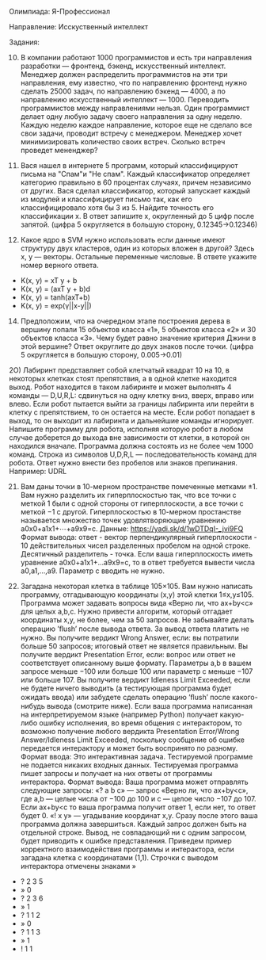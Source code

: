 Олимпиада: Я-Профессионал

Направление: Исскуственный интеллект

Задания:

10) В компании работают 1000 программистов и есть три направления разработки — фронтенд, бэкенд, искусственный интеллект.
Менеджер должен распределить программистов на эти три направления, ему известно, что по направлению фронтенд нужно
сделать 25000 задач, по направлению бэкенд — 4000, а по направлению искусственный интеллект — 1000.
Переводить программистов между направлениями нельзя.
Один программист делает одну любую задачу своего направления за одну неделю. 
Каждую неделю каждое направление, которое еще не сделало все свои задачи, проводит встречу с менеджером.
Менеджер хочет минимизировать количество своих встреч. 
Сколько встреч проведет мененджер?

11) Вася нашел в интернете 5 программ, который классифицируют письма на "Спам"и "Не спам". 
Каждый классификатор определяет категорию правильно в 60 процентах случаях, причем независимо от других. 
Вася сделал классификатор, который запускает каждый из модулей и классифицирует письмо так, как его
классифицировало хотя бы 3 из 5.
Найдите точность его классификации x. В ответ запишите x, округленный до 5 цифр после запятой.
(цифра 5 округляется в большую сторону, 0.12345→0.12346)

12) Какое ядро в SVM нужно использовать если данные имеют структуру двух кластеров, один из которых вложен в другой?
Здесь x, y — векторы. Остальные переменные числовые. В ответе укажите номер верного ответа.
- K(x, y) = xT y + b
- K(x, y) = (axT y + b)d
- K(x, y) = tanh(axT+b)
- K(x, y) = exp(γ||x-y||)

14) Предположим, что на очередном этапе построения дерева в вершину попали 15 объектов класса «1», 5 объектов
класса «2» и 30 объектов класса «3». Чему будет равно значение критерия Джини в этой вершине?
Ответ округлите до двух знаков после точки. (цифра 5 округляется в большую сторону, 0.005→0.01)

2О) Лабиринт представляет собой клетчатый квадрат 10 на 10, в некоторых клетках стоят препятствия,
а в одной клетке находится выход. Робот находится в таком лабиринте и может выполнять
4 команды — D,U,R,L: сдвинуться на одну клетку вниз, вверх, вправо или влево. Если робот пытается
выйти за границы лабиринта или перейти в клетку с препятствием, то он остается на месте. Если робот
попадает в выход, то он выходит из лабиринта и дальнейшие команды игнорирует. Напишите программу для
робота, исполняя которую робот в любом случае доберется до выхода вне зависимости от клетки, в которой
он находился вначале. Программа должна состоять из не более чем 1000 команд.
Строка из символов U,D,R,L — последовательность команд для робота. 
Ответ нужно внести без пробелов или знаков препинания. Например: UDRL

21) Вам даны точки в 10-мерном пространстве помеченные метками ±1. Вам нужно разделить их гиперплоскостью так,
что все точки с меткой 1 были с одной стороны от гиперплоскости, а все точки с меткой −1 с другой.
Гиперплоскостью в 10-мерном простанстве называется множество точек удовлятворяющие уравнению a0x0+a1x1+⋯+a9x9=c.
Данные: https://yadi.sk/d/1wDTDqI-_jvi9FQ
Формат вывода: ответ - вектор перпендикулярный гиперплоскости - 10 действительных чисел разделенных пробелом на одной строке.
Десятичный разделитель - точка. Если ваша гиперплоскоcть иметь уравнение a0x0+a1x1+…a9x9=c, то в ответ требуется вывести числа a0,a1,…,a9. Параметр c вводить не нужно.

22) Загадана некоторая клетка в таблице 105×105. Вам нужно написать программу, отгадывающую координаты (x,y) этой клетки 1≤x,y≤105. Программа может задавать вопросы вида «Верно ли, что ax+by<c» для целых a,b,c. Нужно привести алгоритм, который отгадает координаты x,y, не более, чем за 50 запросов. Не забывайте делать операцию ’ﬂush’ после вывода ответа. За вывод ответа платить не нужно.
Вы получите вердикт Wrong Answer, если: вы потратили больше 50 запросов; итоговый ответ не является правильным.
Вы получите вердикт Presentation Error, если: вопрос или ответ не соответствует описанному выше формату.
Параметры a,b в вашем запросе меньше −100 или больше 100 или параметр c меньше −107 или больше 107.
Вы получите вердикт Idleness Limit Exceeded, если не будете ничего выводить (а тестирующая программа будет ожидать ввода) или забудете сделать операцию ’ﬂush’ после какого-нибудь вывода (смотрите ниже). Если ваша программа написанная на интерпретируемом языке (например Python) получает какую-либо ошибку исполнения, во время общения с интерактором, то возможно получение любого
вердикта Presentation Error/Wrong Answer/Idleness Limit Exceeded, поскольку сообщение об ошибке передается
интерактору и может быть воспринято по разному.
Формат ввода: Это интерактивная задача.
Тестируемой программе не подается никаких входных данных.
Тестируемая программа пишет запросы и получает на них ответы от программы интерактора.
Формат вывода: Ваша программа может отправлять следующие запросы:
«? a b c» — запрос «Верно ли, что ax+by<c», где a,b — целые числа от −100 до 100 и c — целое число −107 до 107.
Если ax+by<c то ваша программа получит ответ 1, если нет, то ответ будет 0.
«! x y» — угадывание координат x,y. Сразу после этого ваша программа должна завершиться.
Каждый запрос должен быть на отдельной строке. Вывод, не совпадающий ни с одним запросом, будет приводить
к ошибке представления. Приведем пример корректного взаимодействия программы и интерактора, если загадана
клетка с координатами (1,1). Строчки с выводом интерактора отмечены знаками »
- ? 2 3 5
- » 0 
- ? 2 3 6
- » 1 
- ? 1 1 2
- » 0 
- ? 1 1 3
- » 1
- ! 1 1
